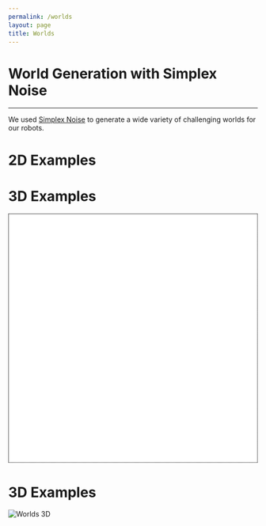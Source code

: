```yaml
---
permalink: /worlds
layout: page
title: Worlds
---
```


# World Generation with Simplex Noise
---
We used [Simplex Noise](https://en.wikipedia.org/wiki/Simplex_noise) to generate a wide variety of challenging worlds for our robots.
# 2D Examples


# 3D Examples
![Worlds 2D](../assets/imgs/worlds_examples_2D.gif)

# 3D Examples
![Worlds 3D](../assets/imgs/worlds_examples_3D.gif)
